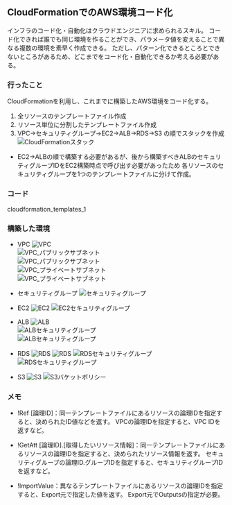 ## CloudFormationでのAWS環境コード化

インフラのコード化・自動化はクラウドエンジニアに求められるスキル。 
コード化できれば誰でも同じ環境を作ることができ、パラメータ値を変えることで異なる複数の環境を素早く作成できる。 
ただし、パターン化できるところとできないところがあるため、どこまでをコード化・自動化できるか考える必要がある。 

### 行ったこと

CloudFormationを利用し、これまでに構築したAWS環境をコード化する。  

1. 全リソースのテンプレートファイル作成  
2. リソース単位に分割したテンプレートファイル作成  
3. VPC→セキュリティグループ→EC2→ALB→RDS→S3 の順でスタックを作成   
![CloudFormationスタック](images/lecture10/0_CloudFormation_stack.PNG)    

- EC2→ALBの順で構築する必要があるが、後から構築すべきALBのセキュリティグループIDをEC2構築時点で呼び出す必要があったため 
各リソースのセキュリティグループを1つのテンプレートファイルに分けて作成。  

### コード
cloudformation_templates_1

### 構築した環境
- VPC
![VPC](images/lecture10/1_VPC.PNG)  
![VPC_パブリックサブネット](images/6_cloudformation/2_VPC_PublicSubnet-1a.PNG)  
![VPC_パブリックサブネット](images/6_cloudformation/3_VPC_PrivateSubnet-1a.PNG)  
![VPC_プライベートサブネット](images/6_cloudformation/4_VPC_PublicSubnet-1c.PNG)  
![VPC_プライベートサブネット](images/6_cloudformation/5_VPC_PrivateSubnet-1c.PNG)  

- セキュリティグループ
![セキュリティグループ](images/6_cloudformation/6_SecurityGroup_all.PNG)  

- EC2
![EC2](images/6_cloudformation/7_EC2.PNG) 
![EC2セキュリティグループ](images/6_cloudformation/8_EC2_SecurityGroup.PNG)  

- ALB
![ALB](images/6_cloudformation/9_ALB.PNG)  
![ALBセキュリティグループ](images/6_cloudformation/10_ALB_SecurityGroup.PNG)  
![ALBセキュリティグループ](images/6_cloudformation/11_ALB_SecurityGroup.PNG)  

- RDS
![RDS](images/6_cloudformation/12_RDS.PNG) 
![RDS](images/6_cloudformation/13_RDS.PNG) 
![RDSセキュリティグループ](images/6_cloudformation/14_RDS_SecurityGroup.PNG)  
![RDSセキュリティグループ](images/6_cloudformation/15_RDS_SecurityGroup.PNG) 

- S3
![S3](images/6_cloudformation/16_S3.PNG) 
![S3バケットポリシー](images/6_cloudformation/17_S3_BucketPolicy.PNG) 

### メモ
- !Ref [論理ID]：同一テンプレートファイルにあるリソースの論理IDを指定すると、決められたID値などを返す。 
  VPCの論理IDを指定すると、VPC IDを返すなど。 

- !GetAtt [論理ID].[取得したいリソース情報]：同一テンプレートファイルにあるリソースの論理IDを指定すると、決められたリソース情報を返す。 
  セキュリティグループの論理ID.グループIDを指定すると、セキュリティグループIDを返すなど。 

- !ImportValue：異なるテンプレートファイルにあるリソースの論理IDを指定すると、Export元で指定した値を返す。 
  Export元でOutputsの指定が必要。  
